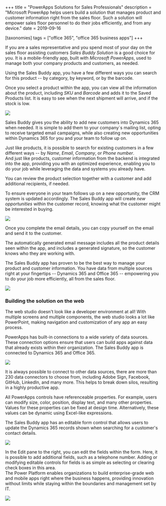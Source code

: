 +++
title = "PowerApps Solutions for Sales Professionals"
description = "Microsoft PowerApp helps users build a solution that manages product and customer information right from the sales floor. Such a solution will empower sales floor personnel to do their jobs efficiently, and from any device."
date = 2019-09-16

[taxonomies]
tags = ["office 365", "office 365 business apps"]
+++

If you are a sales representative and you spend most of your day on the
sales floor assisting customers *Sales Buddy Solution* is a good choice
for you. It is a mobile-friendly app, built with *Microsoft PowerApps*,
used to manage both your company products and customers, as needed.

Using the Sales Buddy app, you have a few different ways you can search
for this product -- by category, by keyword, or by the barcode.

Once you select a product within the app, you can view all the
information about the product, including *SKU* and *Barcode*
and adds it to the Saved Products list. It is easy to see when the next
shipment will arrive, and if the stock is low.

![](https://o365hq.com/images/514.png)

Sales Buddy gives you the ability to add new customers into Dynamics 365
when needed. It is simple to add them to your company\`s mailing list,
opting to receive targeted email campaigns, while also creating new
opportunities within Dynamics 365 for you and your team to follow up on.

Just like products, it is possible to search for existing customers in a
few different ways -- by *Name*, *Email*, *Company*, or *Phone number*.\
And just like products, customer information from the backend is
integrated into the app, providing you with an optimized experience,
enabling you to do your job while leveraging the data and systems you
already have.

You can review the product selection together with a customer and add
additional recipients, if needed.

To ensure everyone in your team follows up on a new opportunity, the
CRM system is updated accordingly. The Sales Buddy app will
create *new opportunities* within the customer record, knowing what the
customer might be interested in buying.

![](https://o365hq.com/images/519.png)

Once you complete the email details, you can copy yourself on the email
and send it to the customer.

The automatically generated email message includes all the product
details seen within the app, and includes a generated signature, so the
customer knows who they are working with.

The Sales Buddy app has proven to be the best way to manage your product
and customer information. You have data from multiple sources right at
your fingertips -- Dynamics 365 and Office 365 -- empowering you to do
your job more efficiently, all from the sales floor.

![](https://o365hq.com/images/517.png)

### Building the solution on the web

The web studio doesn't look like a developer environment at all! With
multiple screens and multiple components, the web studio looks a lot
like PowerPoint, making navigation and customization of any app an easy
process.

PowerApps has built-in connections to a wide variety of data sources.
These connection options ensure that users can build apps against data
that already exists within their organization. The Sales Buddy app is
connected to Dynamics 365 and Office 365.

![](https://o365hq.com/images/515.png)

It is always possible to connect to other data sources, there are more
than 230 data connectors to choose from, including Adobe Sign, Facebook,
GitHub, LinkedIn, and many more. This helps to break down silos,
resulting in a highly productive app.

All PowerApps controls have referenceable properties. For example, users
can modify size, color, position, display text, and many other
properties. Values for these properties can be fixed at design time.
Alternatively, these values can be dynamic using Excel-like expressions.

The Sales Buddy app has an editable form control that allows users to
update the Dynamics 365 records shown when searching for a customer's
contact details.

![](https://o365hq.com/images/518.png)

In the Edit pane to the right, you can edit the fields within the form.
Here, it is possible to add additional fields, such as a telephone
number. Adding or modifying editable controls for fields is as simple as
selecting or clearing check boxes in this area.\
The Power Platform enables organizations to build enterprise-grade web
and mobile apps right where the business happens, providing innovation
without limits while staying within the boundaries and management set by
IT.

![](https://o365hq.com/images/516.png)